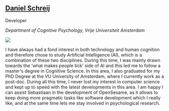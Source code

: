 ## [Daniel Schreij](http://www.psy.vu.nl/nl/over-de-faculteit/medewerkers-alfabetisch/medewerkers-r-s/schreij-d-b-b/index.asp)

Developer

*Department of Cognitive Psychology, Vrije Universiteit Amsterdam*

<img src="/img/team/daniel.png" />

I have always had a fond interest in both technology and human cognition and therefore chose to study
Artificial Intelligence (AI), which is a combination of these two disciplines. During this time, I was mainly drawn towards the
'what makes people tick' side of AI and this led me to follow a master's degree in Cognitive Science.
In this area, I also graduated for my PhD Degree at the VU University of Amsterdam, where I currently work as a post-doc.
During all this time, I never lost my interest in computer science and kept up to speed with the latest developments in this area.
I am happy I can assist Sebastiaan in the development of OpenSesame, as it allows to keep doing more pragmatic tasks like software development
which I really like, and at the same time lets me stay involved in psychological research.

